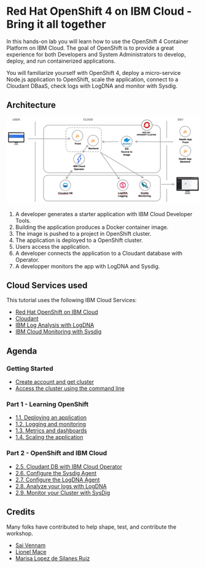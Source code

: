 # Red Hat OpenShift 4 on IBM Cloud - Bring it all together

In this hands-on lab you will learn how to use the OpenShift 4 Container Platform on IBM Cloud. The goal of OpenShift is to provide a great experience for both Developers and System Administrators to develop, deploy, and run containerized applications.

You will familiarize yourself with OpenShift 4, deploy a micro-service Node.js application to OpenShift, scale the application, connect to a Cloudant DBaaS, check logs with LogDNA and monitor with Sysdig.

## Architecture

![](./workshop/assets/app-architecture.png)

1. A developer generates a starter application with IBM Cloud Developer Tools.
1. Building the application produces a Docker container image.
1. The image is pushed to a project in OpenShift cluster.
1. The application is deployed to a OpenShift cluster.
1. Users access the application.
1. A developer connects the application to a Cloudant database with Operator.
1. A developper monitors the app with LogDNA and Sysdig.


## Cloud Services used

This tutorial uses the following IBM Cloud Services:
* [Red Hat OpenShift on IBM Cloud](https://cloud.ibm.com/kubernetes/catalog/create?platformType=openshift)
* [Cloudant](https://cloud.ibm.com/catalog/services/cloudant)
* [IBM Log Analysis with LogDNA](https://cloud.ibm.com/observe/logging/create)
* [IBM Cloud Monitoring with Sysdig](https://cloud.ibm.com/observe/monitoring/create)


## Agenda

### Getting Started
* [Create account and get cluster](getting-started/get_started.md)
* [Access the cluster using the command line](getting-started/setup_cli.md)

### Part 1 - Learning OpenShift
* [1.1. Deploying an application](part1-learn_openshift/exercise-1.md)
* [1.2. Logging and monitoring](part1-learn_openshift/exercise-2.md)
* [1.3. Metrics and dashboards](part1-learn_openshift/exercise-3.md)
* [1.4. Scaling the application](part1-learn_openshift/exercise-4.md)

### Part 2 - OpenShift and IBM Cloud
* [2.5. Cloudant DB with IBM Cloud Operator](part2-openshift_ibmcloud/exercise-5.md)
* [2.6. Configure the Sysdig Agent](part2-openshift_ibmcloud/exercise-6.md)
* [2.7. Configure the LogDNA Agent](part2-openshift_ibmcloud/exercise-7.md)
* [2.8. Analyze your logs with LogDNA](part2-openshift_ibmcloud/exercise-8.md)
* [2.9. Monitor your Cluster with SysDig](part2-openshift_ibmcloud/exercise-9.md)


## Credits

Many folks have contributed to help shape, test, and contribute the workshop.

* [Sai Vennam](https://github.com/svennam92)
* [Lionel Mace](https://github.com/lionelmace)
* [Marisa Lopez de Silanes Ruiz](https://github.com/lopezdsr)


